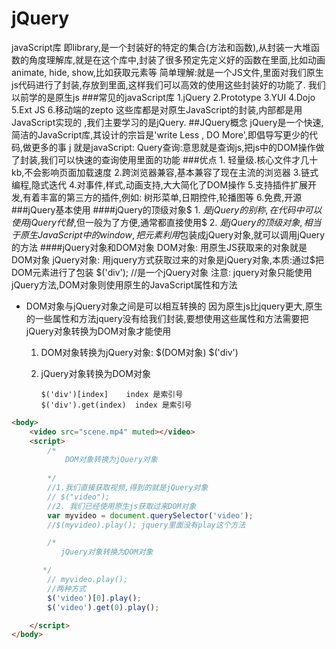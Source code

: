 # jQuery
javaScript库
    即library,是一个封装好的特定的集合(方法和函数),从封装一大堆函数的角度理解库,就是在这个库中,封装了很多预定先定义好的函数在里面,比如动画animate, hide, show,比如获取元素等
    简单理解:就是一个JS文件,里面对我们原生js代码进行了封装,存放到里面,这样我们可以高效的使用这些封装好的功能了.
    我们以前学的是原生js
###常见的javaScript库
    1.jQuery
    2.Prototype
    3.YUI
    4.Dojo
    5.Ext JS
    6.移动端的zepto
这些库都是对原生JavaScript的封装,内部都是用JavaScript实现的
,我们主要学习的是jQuery.
##JQuery概念
    jQuery是一个快速,简洁的JavaScript库,其设计的宗旨是'write Less , DO More',即倡导写更少的代码,做更多的事
    j 就是javaScript: Query查询:意思就是查询js,把js中的DOM操作做了封装,我们可以快速的查询使用里面的功能
###优点
    1. 轻量级.核心文件才几十kb,不会影响页面加载速度
    2.跨浏览器兼容,基本兼容了现在主流的浏览器
    3.链式编程,隐式迭代
    4.对事件,样式,动画支持,大大简化了DOM操作
    5.支持插件扩展开发,有着丰富的第三方的插件,例如:
        树形菜单,日期控件,轮播图等
    6.免费,开源
###jQuery基本使用
####jQuery的顶级对象$
    1. $是jQuery的别称,在代码中可以使用jQuery代替$,但一般为了方便,通常都直接使用$
    2. $是jQuery的顶级对象 ,相当于原生JavaScript中的window,把元素利用$包装成jQuery对象,就可以调用jQuery的方法
####jQuery对象和DOM对象
     DOM对象:
        用原生JS获取来的对象就是DOM对象
    jQuery对象:
        用jquery方式获取过来的对象是jQuery对象,本质:通过$把DOM元素进行了包装
        $('div');   //是一个jQuery对象 
注意:
    jquery对象只能使用jQuery方法,DOM对象则使用原生的JavaScript属性和方法
+   DOM对象与jQuery对象之间是可以相互转换的
    因为原生js比jquery更大,原生的一些属性和方法jquery没有给我们封装,要想使用这些属性和方法需要把jQuery对象转换为DOM对象才能使用
    1. DOM对象转换为jQuery对象: $(DOM对象)
        $('div')
        
    2. jQuery对象转换为DOM对象
        
        ```
        $('div')[index]    index 是索引号
        $('div').get(index)  index 是索引号
        ```
        
        
````html
<body>
    <video src="scene.mp4" muted></video>
    <script>
        /*
            DOM对象转换为jQuery对象
                
        */
        //1.我们直接获取视频,得到的就是jQuery对象
        // $("video");
        //2. 我们已经使用原生js获取过来DOM对象
        var myvideo = document.querySelector('video');
        //$(myvideo).play(); jquery里面没有play这个方法

        /*
           jQuery对象转换为DOM对象

       */
        // myvideo.play();
        //两种方式
        $('video')[0].play();
        $('video').get(0).play();

    </script>
</body>
````


